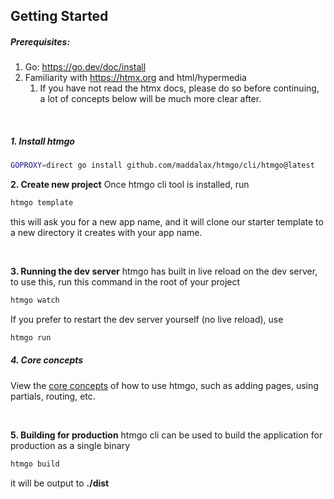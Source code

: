 ## **Getting Started**


##### **Prerequisites:**
1. Go: https://go.dev/doc/install
2. Familiarity with https://htmx.org and html/hypermedia
   1. If you have not read the htmx docs, please do so before continuing, a lot of concepts below will be much more clear after.


<br>

##### 1. **Install htmgo**

```bash
GOPROXY=direct go install github.com/maddalax/htmgo/cli/htmgo@latest
```



**2. Create new project**
Once htmgo cli tool is installed, run

```bash
htmgo template
```

this will ask you for a new app name, and it will clone our starter template to a new directory it creates with your app name.

<br>

**3. Running the dev server**
htmgo has built in live reload on the dev server, to use this, run this command in the root of your project

```bash
htmgo watch
```

If you prefer to restart the dev server yourself (no live reload), use

```bash
htmgo run
```



##### **4. Core concepts**

View the [core concepts](/docs#core-concepts-pages) of how to use htmgo, such as adding pages, using partials, routing, etc.

<br>

**5. Building for production**
htmgo cli can be used to build the application for production as a single binary

```bash
htmgo build
```

it will be output to **./dist**



<br>
